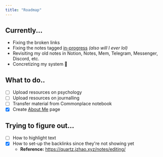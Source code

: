 ```yaml
---
title: "Roadmap"
---
```


## Currently...
- Fixing the broken links
- Fixing the notes tagged [in-progress](notes/por/in-progress.md) *(also will I ever lol)*
- Revisiting my old notes in Notion, Notes, Mem, Telegram, Messenger, Discord, etc.
- Concretizing my system 🍃

## What to do..
- [ ] Upload resources on psychology
- [ ] Upload resources on journalling
- [ ] Transfer material from Commonplace notebook
- [x] Create [About Me](notes/home/about.md) page

## Trying to figure out...
- [ ] How to highlight text
- [x] How to set-up the backlinks since they're not showing yet
	- **Reference:** https://quartz.jzhao.xyz/notes/editing/
